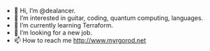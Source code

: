 - 👋 Hi, I’m @dealancer.
- 👀 I’m interested in guitar, coding, quantum computing, languages.
- 🌱 I’m currently learning Terraform.
- 💞️ I’m looking for a new job.
- 📫 How to reach me http://www.myrgorod.net

<!---
dealancer/dealancer is a ✨ special ✨ repository because its `README.md` (this file) appears on your GitHub profile.
You can click the Preview link to take a look at your changes.
--->
